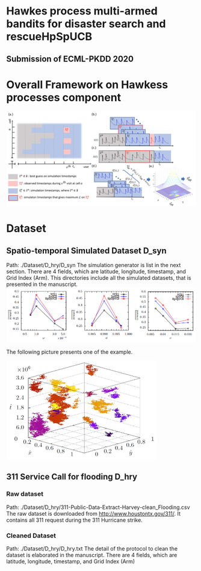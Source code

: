 # Hawkes process multi-armed bandits for disaster search and rescueHpSpUCB 
## Submission of ECML-PKDD 2020

# Overall Framework on Hawkess processes component
<img src="./Figure/FrameWork.jpg" width="800px">


# Dataset
## Spatio-temporal Simulated Dataset D_syn

Path: ./Dataset/D_hry/D_syn
The simulation generator is list in the next section. 
There are 4 fields, which are latitude, longitude, timestamp, and Grid Index (Arm).
This directories include all the simulated datasets, that is presented in the manuscript.
<img src="./Figure/Simulation_Parameters.png" width="800px">

The following picture presents one of the example.

<img src="./Figure/Simulate.jpg" width="400px">

## 311 Service Call for flooding D_hry
### Raw dataset

Path: ./Dataset/D_hry/311-Public-Data-Extract-Harvey-clean_Flooding.csv
The raw dataset is downloaded from http://www.houstontx.gov/311/.
It contains all 311 request during the 311 Hurricane strike.

### Cleaned Dataset

Path: ./Dataset/D_hry/D_hry.txt
The detail of the protocol to clean the dataset is elaborated in the manuscript.
There are 4 fields, which are latitude, longitude, timestamp, and Grid Index (Arm) 



